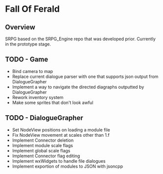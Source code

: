 Fall Of Ferald
==============

## Overview
SRPG based on the SRPG_Engine repo that was developed prior.
Currently in the prototype stage.

## TODO - Game
* Bind camera to map
* Replace current dialogue parser with one that supports json output from
  DialogueGrapher
* Implement a way to navigate the directed diagraphs outputted by DialogueGrapher
* Rework inventory system
* Make some sprites that don't look awful

## TODO - DialogueGrapher
* Set NodeView positions on loading a module file
* Fix NodeView movement at scales other than 1.f
* Implement Connector deletion
* Implement module scale flags
* Implement global scale flags
* Implement Connector flag editing
* Implement wxWidgets to handle file dialogues
* Implement exportion of modules to JSON with jsoncpp
